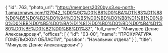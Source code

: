 {
    "id": 763,
    "photo_url": "https://members2020by.s3.eu-north-1.amazonaws.com/127942_%D0%9C%D0%B8%D0%BA%D1%83%D1%88%D0%B5%D0%B2%D0%94%D0%B5%D0%BD%D0%B8%D1%81%D0%90%D0%BB%D0%B5%D0%BA%D1%81%D0%B0%D0%BD%D0%B4%D1%80%D0%BE%D0%B2%D0%B8%D1%87",
    "full_name": "Микушев Денис Александрович",
    "offices": [
        {
            "id": "03-00",
            "name": "ПРОКУРАТУРА ГОМЕЛЬСКОЙ ОБЛАСТИ",
            "position": "Начальник отдела"
        }
    ],
    "title": "Микушев Денис Александрович"
}